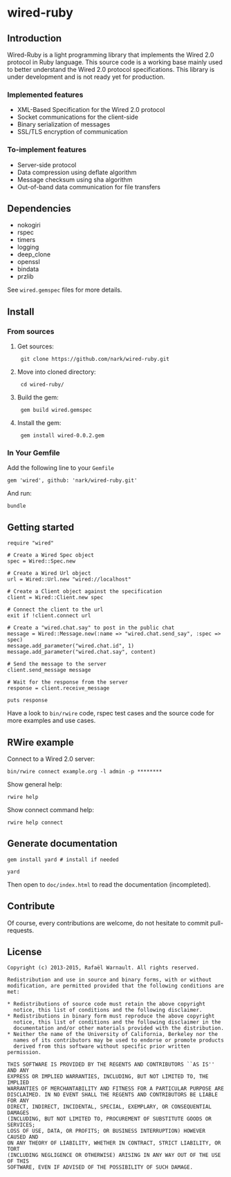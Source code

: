 # wired-ruby

## Introduction

Wired-Ruby is a light programming library that implements the Wired 2.0 protocol in Ruby language. This source code is a working base mainly used to better understand the Wired 2.0 protocol specifications. This library is under development and is not ready yet for production.

### Implemented features

* XML-Based Specification for the Wired 2.0 protocol
* Socket communications for the client-side
* Binary serialization of messages
* SSL/TLS encryption of communication

### To-implement features

* Server-side protocol
* Data compression using deflate algorithm
* Message checksum using sha algorithm
* Out-of-band data communication for file transfers

## Dependencies

* nokogiri
* rspec
* timers
* logging
* deep_clone
* openssl
* bindata
* przlib

See `wired.gemspec` files for more details.

## Install

### From sources

1. Get sources:

		git clone https://github.com/nark/wired-ruby.git
	
2. Move into cloned directory:

		cd wired-ruby/
		
3. Build the gem:

		gem build wired.gemspec
		
4. Install the gem:

		gem install wired-0.0.2.gem

### In Your Gemfile

Add the following line to your `Gemfile`

	gem 'wired', github: 'nark/wired-ruby.git'

And run:

	bundle
		
## Getting started

	require "wired"

	# Create a Wired Spec object
	spec = Wired::Spec.new
	
	# Create a Wired Url object
	url = Wired::Url.new "wired://localhost"
	
	# Create a Client object against the specification
	client = Wired::Client.new spec
	
	# Connect the client to the url
	exit if !client.connect url
	
	# Create a "wired.chat.say" to post in the public chat	
	message = Wired::Message.new(:name => "wired.chat.send_say", :spec => spec)
	message.add_parameter("wired.chat.id", 1)
	message.add_parameter("wired.chat.say", content)
	
	# Send the message to the server
	client.send_message message
	
	# Wait for the response from the server
	response = client.receive_message

	puts response

Have a look to `bin/rwire` code, rspec test cases and the source code for more examples and use cases.

## RWire example

Connect to a Wired 2.0 server:

	bin/rwire connect example.org -l admin -p ********

Show general help:

	rwire help

Show connect command help:

	rwire help connect

## Generate documentation

	gem install yard # install if needed
	
	yard

Then open to `doc/index.html` to read the documentation (incompleted).

## Contribute

Of course, every contributions are welcome, do not hesitate to commit pull-requests.

## License
	
	Copyright (c) 2013-2015, Rafaël Warnault. All rights reserved.
	
	Redistribution and use in source and binary forms, with or without
	modification, are permitted provided that the following conditions are met:
	
	* Redistributions of source code must retain the above copyright
	  notice, this list of conditions and the following disclaimer.
	* Redistributions in binary form must reproduce the above copyright
	  notice, this list of conditions and the following disclaimer in the
	  documentation and/or other materials provided with the distribution.
	* Neither the name of the University of California, Berkeley nor the
	  names of its contributors may be used to endorse or promote products
	  derived from this software without specific prior written permission.
	
	THIS SOFTWARE IS PROVIDED BY THE REGENTS AND CONTRIBUTORS ``AS IS'' AND ANY
	EXPRESS OR IMPLIED WARRANTIES, INCLUDING, BUT NOT LIMITED TO, THE IMPLIED
	WARRANTIES OF MERCHANTABILITY AND FITNESS FOR A PARTICULAR PURPOSE ARE
	DISCLAIMED. IN NO EVENT SHALL THE REGENTS AND CONTRIBUTORS BE LIABLE FOR ANY
	DIRECT, INDIRECT, INCIDENTAL, SPECIAL, EXEMPLARY, OR CONSEQUENTIAL DAMAGES
	(INCLUDING, BUT NOT LIMITED TO, PROCUREMENT OF SUBSTITUTE GOODS OR SERVICES;
	LOSS OF USE, DATA, OR PROFITS; OR BUSINESS INTERRUPTION) HOWEVER CAUSED AND
	ON ANY THEORY OF LIABILITY, WHETHER IN CONTRACT, STRICT LIABILITY, OR TORT
	(INCLUDING NEGLIGENCE OR OTHERWISE) ARISING IN ANY WAY OUT OF THE USE OF THIS
	SOFTWARE, EVEN IF ADVISED OF THE POSSIBILITY OF SUCH DAMAGE.
